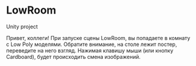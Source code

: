 # LowRoom
Unity project 

Привет, коллеги!
При запуске сцены LowRoom, вы попадаете в комнату с Low Poly моделями. Обратите внимание, на столе лежит постер, переведите на него взгляд. Нажимая клавишу мыши (или кнопку Cardboard), будет происходить смена изображений.
